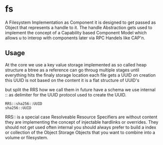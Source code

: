 # fs
A Filesystem Implementation as Component it is designed to get passed as Object that represents a handle to it. The handle Abstraction gets used to implement the
concept of a Capability based Component Model which allows u to interop with components later via RPC Handels like CAP'n.

## Usage
At the core we use a key value storage implemented as so called heap structure a btree as a reference can go throug multiple stages until
everything hits the finaly storage location each file gets a UUID on creation this UUID is not based on the content it is a flat structure of UUID's

but split the RRS how we call them in future have a schema we use internal :: as delimiter for the UUID protocol used to create the UUID.
```
RRS::sha256::UUID
sha256::UUID
```
RRS:: is a special case Resolveable Resource Specifiers are without content they are implementing the concept of injectable hardlinks or overrides.
They should not get used often internal you should always prefer to build a index or collection of the Object Storage Objects that you want to
combine into a volume or filesystem.

